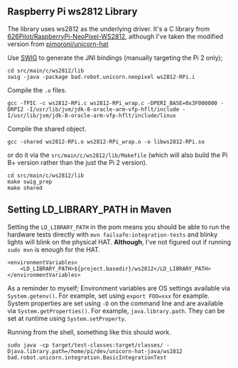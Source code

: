 ## Raspberry Pi ws2812 Library

The library uses ws2812 as the underlying driver. It's a C library from [626Pilot/RaspberryPi-NeoPixel-WS2812](https://github.com/626Pilot/RaspberryPi-NeoPixel-WS2812), although I've taken the modified version from [pimoroni/unicorn-hat](https://github.com/pimoroni/unicorn-hat)

Use [SWIG](http://www.swig.org/) to generate the JNI bindings (manually targeting the Pi 2 only);

    cd src/main/c/ws2812/lib
    swig -java -package bad.robot.unicorn.neopixel ws2812-RPi.i

Compile the `.o` files.

    gcc -fPIC -c ws2812-RPi.c ws2812-RPi_wrap.c -DPERI_BASE=0x3F000000 -DRPI2 -I/usr/lib/jvm/jdk-8-oracle-arm-vfp-hflt/include -I/usr/lib/jvm/jdk-8-oracle-arm-vfp-hflt/include/linux

Compile the shared object.

    gcc -shared ws2812-RPi.o ws2812-RPi_wrap.o -o libws2812-RPi.so

or do it via the `src/main/c/ws2812/lib/Makefile` (which will also build the Pi B+ version rather than the just the Pi 2 version).

    cd src/main/c/ws2812/lib
    make swig_prep
    make shared


## Setting LD_LIBRARY_PATH in Maven

Setting the `LD_LIBRARY_PATH` in the pom means you should be able to run the hardware tests directly with `mvn failsafe:integration-tests` and blinky lights will blink on the physical HAT. **Although**, I've not figured out if running `sudo mvn` is enough for the HAT.

    <environmentVariables>
        <LD_LIBRARY_PATH>${project.basedir}/ws2812</LD_LIBRARY_PATH>
    </environmentVariables>

As a reminder to myself; Environment variables are OS settings available via `System.getenv()`. For example, set using `export FOO=xxx` for example. System properties are set using `-D` on the command line and are available via `System.getProperties()`. For example, `java.library.path`. They can be set at runtime using `System.setProperty`.


Running from the shell, something like this should work.

    sudo java -cp target/test-classes:target/classes/ -Djava.library.path=/home/pi/dev/unicorn-hat-java/ws2812 bad.robot.unicorn.integration.BasicIntegrationTest
